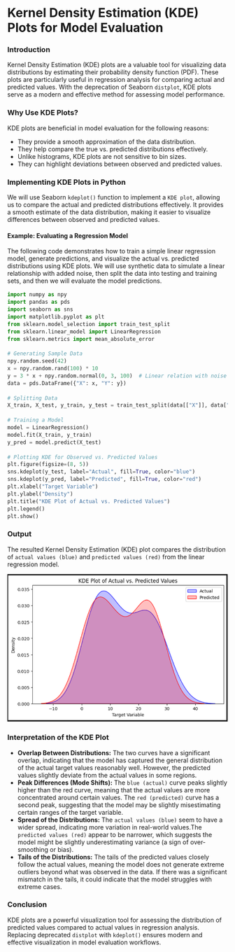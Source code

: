 # Kernel Density Estimation (KDE) Plots for Model Evaluation

### Introduction

Kernel Density Estimation (KDE) plots are a valuable tool for visualizing data distributions by estimating their probability density function (PDF). These plots are particularly useful in regression analysis for comparing actual and predicted values. With the deprecation of Seaborn `distplot`, KDE plots serve as a modern and effective method for assessing model performance.

### Why Use KDE Plots?

KDE plots are beneficial in model evaluation for the following reasons:

- They provide a smooth approximation of the data distribution.
- They help compare the true vs. predicted distributions effectively.
- Unlike histograms, KDE plots are not sensitive to bin sizes.
- They can highlight deviations between observed and predicted values.

### Implementing KDE Plots in Python

We will use Seaborn `kdeplot()` function to implement a `KDE plot`, allowing us to compare the actual and predicted distributions effectively. It provides a smooth estimate of the data distribution, making it easier to visualize differences between observed and predicted values.

#### Example: Evaluating a Regression Model

The following code demonstrates how to train a simple linear regression model, generate predictions, and visualize the actual vs. predicted distributions using KDE plots. We will use synthetic data to simulate a linear relationship with added noise, then split the data into testing and training sets, and then we will evaluate the model predictions.

```python
import numpy as npy
import pandas as pds
import seaborn as sns
import matplotlib.pyplot as plt
from sklearn.model_selection import train_test_split
from sklearn.linear_model import LinearRegression
from sklearn.metrics import mean_absolute_error

# Generating Sample Data
npy.random.seed(42)
x = npy.random.rand(100) * 10
y = 3 * x + npy.random.normal(0, 3, 100)  # Linear relation with noise
data = pds.DataFrame({"X": x, "Y": y})

# Splitting Data
X_train, X_test, y_train, y_test = train_test_split(data[["X"]], data["Y"], test_size=0.2, random_state=42)

# Training a Model
model = LinearRegression()
model.fit(X_train, y_train)
y_pred = model.predict(X_test)

# Plotting KDE for Observed vs. Predicted Values
plt.figure(figsize=(8, 5))
sns.kdeplot(y_test, label="Actual", fill=True, color="blue")
sns.kdeplot(y_pred, label="Predicted", fill=True, color="red")
plt.xlabel("Target Variable")
plt.ylabel("Density")
plt.title("KDE Plot of Actual vs. Predicted Values")
plt.legend()
plt.show()
```

### Output

The resulted Kernel Density Estimation (KDE) plot compares the distribution of `actual values (blue)` and `predicted values (red)` from the linear regression model.

![img](data/pic_mainly_for_md/KDE-plot.png)

### Interpretation of the KDE Plot

- **Overlap Between Distributions:** The two curves have a significant overlap, indicating that the model has captured the general distribution of the actual target values reasonably well. However, the predicted values slightly deviate from the actual values in some regions.
- **Peak Differences (Mode Shifts):** The `blue (actual)` curve peaks slightly higher than the red curve, meaning that the actual values are more concentrated around certain values. The `red (predicted)` curve has a second peak, suggesting that the model may be slightly misestimating certain ranges of the target variable.
- **Spread of the Distributions:** The `actual values (blue)` seem to have a wider spread, indicating more variation in real-world values.The `predicted values (red)` appear to be narrower, which suggests the model might be slightly underestimating variance (a sign of over-smoothing or bias).
- **Tails of the Distributions:** The tails of the predicted values closely follow the actual values, meaning the model does not generate extreme outliers beyond what was observed in the data. If there was a significant mismatch in the tails, it could indicate that the model struggles with extreme cases.

### Conclusion

KDE plots are a powerful visualization tool for assessing the distribution of predicted values compared to actual values in regression analysis. Replacing deprecated `distplot` with `kdeplot()` ensures modern and effective visualization in model evaluation workflows.